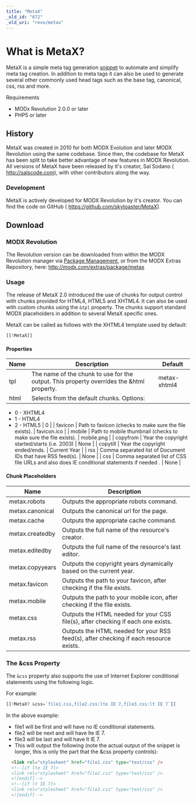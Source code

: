 ```yaml
---
title: "MetaX"
_old_id: "672"
_old_uri: "revo/metax"
---
```


# What is MetaX?

 MetaX is a simple meta tag generation [snippet](developing-in-modx/basic-development/snippets) to automate and simplify meta tag creation. In addition to meta tags it can also be used to generate several other commonly used head tags such as the base tag, canonical, css, rss and more.

 Requirements

- MODx Revolution 2.0.0 or later
- PHP5 or later

## History

 MetaX was created in 2010 for both MODX Evolution and later MODX Revolution using the same codebase. Since then, the codebase for MetaX has been split to take better advantage of new features in MODX Revolution. All versions of MetaX have been released by it's creator, Sal Sodano ( <http://salscode.com>), with other contributors along the way.

### Development

 MetaX is actively developed for MODX Revolution by it's creator. You can find the code on GitHub ( <https://github.com/skytoaster/MetaX>).

## Download

### MODX Revolution

 The Revolution version can be downloaded from within the MODX Revolution manager via [Package Management](developing-in-modx/advanced-development/package-management "Package Management"), or from the MODX Extras Repository, here: <http://modx.com/extras/package/metax>

### Usage

 The release of MetaX 2.0 introduced the use of chunks for output control with chunks provided for HTML4, HTML5 and XHTML4. It can also be used with custom chunks using the `&tpl` property. The chunks support standard MODX placeholders in addition to several MetaX specific ones.

 MetaX can be called as follows with the XHTML4 template used by default:

 ``` php
[[!MetaX]]
```

#### Properties

 | Name | Description                                                                              | Default      |
 | ---- | ---------------------------------------------------------------------------------------- | ------------ |
 | tpl  | The name of the chunk to use for the output. This property overrides the &html property. | metax-xhtml4 |
 | html | Selects from the default chunks. Options:                                                |

- 0 - XHTML4
- 1 - HTML4
- 2 - HTML5 | 0 |
| favicon | Path to favicon (checks to make sure the file exists). | favicon.ico |
| mobile | Path to mobile thumbnail (checks to make sure the file exists). | mobile.png |
| copyfrom | Year the copyright started/starts (i.e. 2003) | None |
| copytill | Year the copyright ended/ends. | Current Year |
| rss | Comma separated list of Document IDs that have RSS feed(s). | None |
| css | Comma separated list of CSS file URLs and also does IE conditional statements if needed . | None |

#### Chunk Placeholders

 | Name            | Description                                                                           |
 | --------------- | ------------------------------------------------------------------------------------- |
 | metax.robots    | Outputs the appropriate robots command.                                               |
 | metax.canonical | Outputs the canonical url for the page.                                               |
 | metax.cache     | Outputs the appropriate cache command.                                                |
 | metax.createdby | Outputs the full name of the resource's creator.                                      |
 | metax.editedby  | Outputs the full name of the resource's last editor.                                  |
 | metax.copyyears | Outputs the copyright years dynamically based on the current year.                    |
 | metax.favicon   | Outputs the path to your favicon, after checking if the file exists.                  |
 | metax.mobile    | Outputs the path to your mobile icon, after checking if the file exists.              |
 | metax.css       | Outputs the HTML needed for your CSS file(s), after checking if each one exists.      |
 | metax.rss       | Outputs the HTML needed for your RSS feed(s), after checking if each resource exists. |

### The &css Property

 The `&css` property also supports the use of Internet Explorer conditional statements using the following logic.

 For example:

 ``` php
[[!MetaX? &css=`file1.css,file2.css:lte IE 7,file3.css:lt IE 7`]]
```

 In the above example:

- file1 will be first and will have no IE conditional statements.
- file2 will be next and will have lte IE 7.
- file3 will be last and will have lt IE 7.
- This will output the following (note the actual output of the snippet is longer, this is only the part that the &css property controls):

``` html
  <link rel="stylesheet" href="file1.css" type="text/css" />
  <!--[if lte IE 7]>
  <link rel="stylesheet" href="file2.css" type="text/css" />
  <![endif]-->
  <!--[if lt IE 7]>
  <link rel="stylesheet" href="file3.css" type="text/css" />
  <![endif]-->
  ```